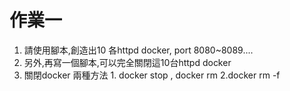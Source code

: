 # 作業一

1. 請使用腳本,創造出10 各httpd docker, port 8080~8089....
2. 另外,再寫一個腳本,可以完全關閉這10台httpd docker
3. 關閉docker 兩種方法  1. docker stop ,   docker rm    2.docker rm -f